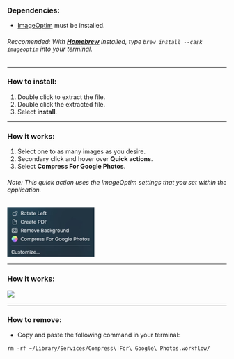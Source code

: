 ### Dependencies:

- [ImageOptim](https://imageoptim.com/mac) must be installed.
###### _Reccomended_: With **[Homebrew](https://brew.sh/)** installed, type ```brew install --cask imageoptim``` into your terminal.

<hr>

### How to install:
1. Double click to extract the file.
2. Double click the extracted file.
3. Select **install**.

<hr>

### How it works:
1. Select one to as many images as you desire.
2. Secondary click and hover over **Quick actions**.
3. Select **Compress For Google Photos**.
###### _Note_: This quick action uses the ImageOptim settings that you set within the application.

<p align="left"><img src= README.jpg width="200"></p>

<hr>

### How it works:
<p align="left"><img src= https://raw.githubusercontent.com/mylesotoole/CompressForGooglePhotos/main/Compress%20For%20Google%20Photos.workflow/Contents/QuickLook/Preview.png width="600"></p>

<hr>

### How to remove:
- Copy and paste the following command in your terminal:
```
rm -rf ~/Library/Services/Compress\ For\ Google\ Photos.workflow/
```
